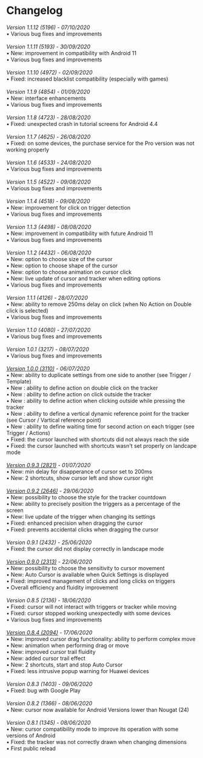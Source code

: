 # Changelog
<i>Version 1.1.12 (5196) - 07/10/2020</i><br>
• Various bug fixes and improvements<br>
<br>
<i>Version 1.1.11 (5193) - 30/09/2020</i><br>
• New: improvement in compatibility with Android 11<br>
• Various bug fixes and improvements<br>
<br>
<i>Version 1.1.10 (4972) - 02/09/2020</i><br>
• Fixed: increased blacklist compatibility (especially with games)<br>
<br>
<i>Version 1.1.9 (4854) - 01/09/2020</i><br>
• New: interface enhancements<br>
• Various bug fixes and improvements<br>
<br>
<i>Version 1.1.8 (4723) - 28/08/2020</i><br>
• Fixed: unexpected crash in tutorial screens for Android 4.4<br>
<br>
<i>Version 1.1.7 (4625) - 26/08/2020</i><br>
• Fixed: on some devices, the purchase service for the Pro version was not working properly<br>
<br>
<i>Version 1.1.6 (4533) - 24/08/2020</i><br>
• Various bug fixes and improvements<br>
<br><i>Version 1.1.5 (4522) - 09/08/2020</i><br>
• Various bug fixes and improvements<br>
<br>
<i>Version 1.1.4 (4518) - 09/08/2020</i><br>
• New: improvement for click on trigger detection<br>
• Various bug fixes and improvements<br>
<br>
<i>Version 1.1.3 (4498) - 08/08/2020</i><br>
• New: improvement in compatibility with future Android 11<br>
• Various bug fixes and improvements<br>
<br>
<i>Version 1.1.2 (4432) - 06/08/2020</i><br>
• New: option to choose size of the cursor<br>
• New: option to choose shape of the cursor<br>
• New: option to choose animation on cursor click<br>
• New: live update of cursor and tracker when editing options<br>
• Various bug fixes and improvements<br>
<br>
<i>Version 1.1.1 (4126) - 28/07/2020</i><br>
• New: ability to remove 250ms delay on click (when No Action on Double click is selected)<br>
• Various bug fixes and improvements<br>
<br>
<i>Version 1.1.0 (4080) - 27/07/2020</i><br>
• Various bug fixes and improvements<br>
<br>
<i>Version 1.0.1 (3217) - 08/07/2020</i><br>
• Various bug fixes and improvements<br>
<br>
<i><a href="https://github.com/toneiv/AutoCursor/milestone/5">Version 1.0.0 (3110)</a> - 06/07/2020</i><br>
• New:  ability to duplicate settings from one side to another (see Trigger / Template)<br>
• New : ability to define action on double click on the tracker<br>
• New : ability to define action on click outside the tracker<br>
• New : ability to define action when clicking outside while pressing the tracker<br>
• New : ability to define a vertical dynamic reference point for the tracker (see Cursor / Vartical reference point)<br>
• New : ability to define waiting time for second action on each trigger (see Trigger / Actions)<br>
• Fixed: the cursor launched with shortcuts did not always reach the side<br>
• Fixed: the cursor launched with shortcuts wasn\'t set properly on landcape mode<br>
<br>
<i><a href="https://github.com/toneiv/AutoCursor/milestone/4">Version 0.9.3 (2821)</a> - 01/07/2020</i><br>
• New:  min delay for disapperance of cursor set to 200ms<br>
• New: 2 shortcuts, show cursor left and show cursor right<br>
<br>
<i><a href="https://github.com/toneiv/AutoCursor/milestone/3">Version 0.9.2 (2646)</a> - 29/06/2020</i><br>
• New:  possibility to choose the style for the tracker countdown<br>
• New:  ability to precisely position the triggers as a percentage of the screen<br>
• New:  live update of the trigger when changing its settings<br>
• Fixed: enhanced precision when dragging the cursor<br>
• Fixed: prevents accidental clicks when dragging the cursor<br>
<br>
<i>Version 0.9.1 (2432) - 25/06/2020</i><br>
• Fixed: the cursor did not display correctly in landscape mode<br>
<br>
<i><a href="https://github.com/toneiv/AutoCursor/milestone/2">Version 0.9.0 (2313)</a> - 22/06/2020</i><br>
• New: possibility to choose the sensitivity to cursor movement<br>
• New: Auto Cursor is available when Quick Settings is displayed<br>
• Fixed: improved management of clicks and long clicks on triggers<br>
• Overall efficiency and fluidity improvement<br>
<br>
<i>Version 0.8.5 (2136) - 18/06/2020</i><br>
• Fixed: cursor will not interact with triggers or tracker while moving<br>
• Fixed: cursor stopped working unexpectedly with some devices<br>
• Various bug fixes and improvements<br>
<br>
<i><a href="https://github.com/toneiv/AutoCursor/milestone/1">Version 0.8.4 (2094)</a> - 17/06/2020</i><br>
• New: improved cursor drag functionality: ability to perform complex move<br>
• New: animation when performing drag or move<br>
• New: improved cursor trail fluidity<br>
• New: added cursor trail effect<br>
• New: 2 shortcuts, start and stop Auto Cursor<br>
• Fixed: less intrusive popup warning for Huawei devices<br>
<br>
<i>Version 0.8.3 (1403) - 09/06/2020</i><br>
• Fixed: bug with Google Play<br>
<br>
<i>Version 0.8.2 (1366) - 08/06/2020</i><br>
&bull; New: cursor now available for Android Versions lower than Nougat (24)<br>
<br>
<i>Version 0.8.1 (1345) - 08/06/2020</i><br>
&bull; New: cursor compatibility mode to improve its operation with some versions of Android<br>
&bull; Fixed: the tracker was not correctly drawn when changing dimensions<br>
&bull; First public relead<br>
<br>
